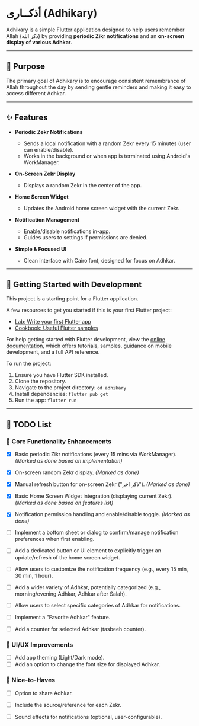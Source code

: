 # أذكــارى (Adhikary)

Adhikary is a simple Flutter application designed to help users remember Allah (ذكر الله) by providing **periodic Zikr notifications** and an **on-screen display of various Adhkar**.

---

## 📖 Purpose

The primary goal of Adhikary is to encourage consistent remembrance of Allah throughout the day by sending gentle reminders and making it easy to access different Adhkar.

---

## ✨ Features

- **Periodic Zekr Notifications**
    - Sends a local notification with a random Zekr every 15 minutes (user can enable/disable).
    - Works in the background or when app is terminated using Android's WorkManager.

- **On-Screen Zekr Display**
    - Displays a random Zekr in the center of the app.

- **Home Screen Widget**
    - Updates the Android home screen widget with the current Zekr.

- **Notification Management**
    - Enable/disable notifications in-app.
    - Guides users to settings if permissions are denied.

- **Simple & Focused UI**
    - Clean interface with Cairo font, designed for focus on Adhkar.

---

## 🚀 Getting Started with Development

This project is a starting point for a Flutter application.

A few resources to get you started if this is your first Flutter project:

- [Lab: Write your first Flutter app](https://docs.flutter.dev/get-started/codelab)
- [Cookbook: Useful Flutter samples](https://docs.flutter.dev/cookbook)

For help getting started with Flutter development, view the
[online documentation](https://docs.flutter.dev/), which offers tutorials,
samples, guidance on mobile development, and a full API reference.

To run the project:
1. Ensure you have Flutter SDK installed.
2. Clone the repository.
3. Navigate to the project directory: `cd adhikary`
4. Install dependencies: `flutter pub get`
5. Run the app: `flutter run`
---

## 📝 TODO List
### 🎯 Core Functionality Enhancements
- [x] Basic periodic Zikr notifications (every 15 mins via WorkManager). *(Marked as done based on implementation)*
- [x] On-screen random Zekr display. *(Marked as done)*
- [x] Manual refresh button for on-screen Zekr ("ذكر اخر"). *(Marked as done)*
- [x] Basic Home Screen Widget integration (displaying current Zekr). *(Marked as done based on features list)*
- [x] Notification permission handling and enable/disable toggle. *(Marked as done)*

- [ ] Implement a bottom sheet or dialog to confirm/manage notification preferences when first enabling.
- [ ] Add a dedicated button or UI element to explicitly trigger an update/refresh of the home screen widget.
- [ ] Allow users to customize the notification frequency (e.g., every 15 min, 30 min, 1 hour).
- [ ] Add a wider variety of Adhkar, potentially categorized (e.g., morning/evening Adhkar, Adhkar after Salah).
- [ ] Allow users to select specific categories of Adhkar for notifications.
- [ ] Implement a "Favorite Adhkar" feature.
- [ ] Add a counter for selected Adhkar (tasbeeh counter).

### 🎯 UI/UX Improvements
- [ ] Add app theming (Light/Dark mode).
- [ ] Add an option to change the font size for displayed Adhkar.

### 🎯 Nice-to-Haves
- [ ] Option to share Adhkar.
- [ ] Include the source/reference for each Zekr.
- [ ] Sound effects for notifications (optional, user-configurable).

